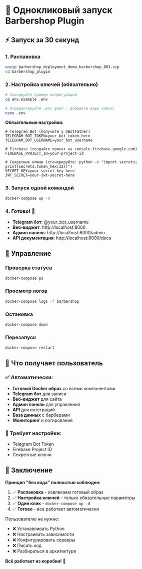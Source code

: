 # 🚀 Однокликовый запуск Barbershop Plugin

## ⚡ Запуск за 30 секунд

### 1. Распаковка
```bash
unzip barbershop_deployment_demo_barbershop_001.zip
cd barbershop_plugin
```

### 2. Настройка ключей (обязательно)
```bash
# Скопируйте пример конфигурации
cp env.example .env

# Отредактируйте .env файл - добавьте ваши ключи:
nano .env
```

**Обязательные настройки:**
```env
# Telegram Bot (получите у @BotFather)
TELEGRAM_BOT_TOKEN=your_bot_token_here
TELEGRAM_BOT_USERNAME=your_bot_username

# Firebase (создайте проект на console.firebase.google.com)
FIREBASE_PROJECT_ID=your-project-id

# Секретные ключи (сгенерируйте: python -c "import secrets; print(secrets.token_hex(32))")
SECRET_KEY=your-secret-key-here
JWT_SECRET=your-jwt-secret-here
```

### 3. Запуск одной командой
```bash
docker-compose up -d
```

### 4. Готово! 🎉
- **Telegram бот**: @your_bot_username
- **Веб-виджет**: http://localhost:8000
- **Админ панель**: http://localhost:8000/admin
- **API документация**: http://localhost:8000/docs

## 🔧 Управление

### Проверка статуса
```bash
docker-compose ps
```

### Просмотр логов
```bash
docker-compose logs -f barbershop
```

### Остановка
```bash
docker-compose down
```

### Перезапуск
```bash
docker-compose restart
```

## 🎯 Что получает пользователь

### ✅ Автоматически:
- **Готовый Docker образ** со всеми компонентами
- **Telegram бот** для записи
- **Веб-виджет** для сайта
- **Админ панель** для управления
- **API** для интеграций
- **База данных** с барберами
- **Мониторинг** и логирование

### 🔧 Требует настройки:
- Telegram Bot Token
- Firebase Project ID
- Секретные ключи

## 🎉 Заключение

**Принцип "без кода" полностью соблюден:**

1. ✅ **Распаковка** - извлекаем готовый образ
2. ✅ **Настройка ключей** - только обязательные параметры
3. ✅ **Один клик** - `docker-compose up -d`
4. ✅ **Готово** - все работает автоматически

Пользователю не нужно:
- ❌ Устанавливать Python
- ❌ Настраивать зависимости
- ❌ Конфигурировать серверы
- ❌ Писать код
- ❌ Разбираться в архитектуре

**Всё работает из коробки!** 🎯
